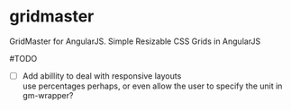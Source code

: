 gridmaster
==========

GridMaster for AngularJS. Simple Resizable CSS Grids in AngularJS


#TODO  
- [ ] Add abillity to deal with responsive layouts  
use percentages perhaps, or even allow the user to specify the unit in gm-wrapper?
